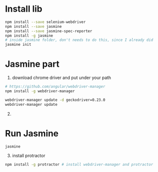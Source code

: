 
# Install lib
```bash
npm install --save selenium-webdriver
npm install --save jasmine
npm install --save jasmine-spec-reporter
npm install -g jasmine
# inside jasmine folder, don't needs to do this, since I already did
jasmine init 

```
# Jasmine part
1. download chrome driver and put under your path
```bash
# https://github.com/angular/webdriver-manager 
npm install -g webdriver-manager

webdriver-manager update -d geckodriver=0.23.0
webdriver-manager update

```
2. 


# Run Jasmine
`jasmine`

3. install protractor
```bash
npm install -g protractor # install webdriver-manager and protractor

```